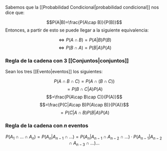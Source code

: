  
Sabemos que la [[Probabilidad Condicional|probabilidad condicional]] nos dice que: 

$$P(A|B)=\frac{P(A\cap B)}{P(B)}$$ 
Entonces, a partir de esto se puede llegar a la siguiente equivalencia: 

$$\iff P(A\cap B)= P(A|B)P(B)$$
$$\iff P(B\cap A)= P(B|A)P(A)$$ 
### Regla de la cadena con 3 [[Conjuntos|conjuntos]]

Sean los tres [[Evento|eventos]] los siguientes: 

$$P(A\cap B\cap C) = P(A\cap(B\cap C))$$
$$ = P(B\cap C|A)P(A)$$ $$=\frac{P(A\cap B\cap C)}{P(A)}$$ $$=\frac{P(C|A\cap B)P(A\cap B)}{P(A)}$$ $$=P(C|A\cap B)P(B|A)P(A)$$ 
### Regla de la cadena con *n* eventos 

$$P(A_1\cap\dots\cap A_n) = P(A_n|A_{n-1}\cap\dots) = P(A_n|A_{n-1}\cap A_{n-2}\cap\dots)·P(A_{n-1}|A_{n-2}\cap A_{n-3}\cap\dots)\dots$$ 